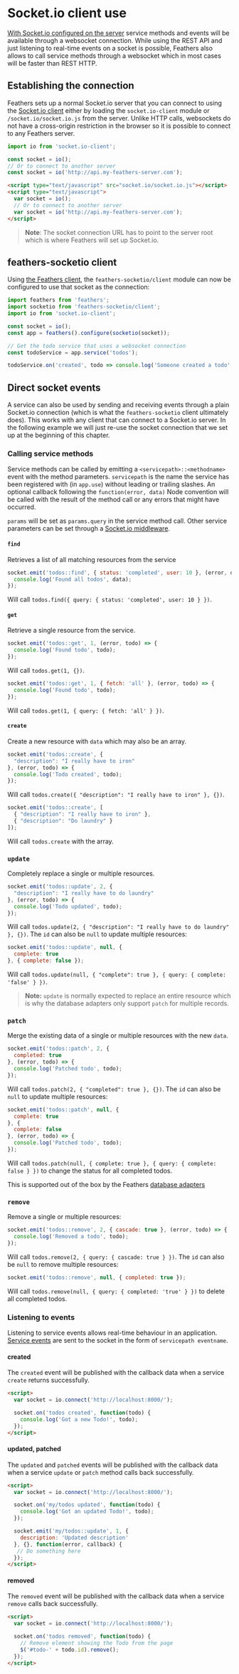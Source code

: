 # Socket.io client use

[With Socket.io configured on the server](../providers/socket-io.md) service methods and events will be available through a websocket connection. While using the REST API and just listening to real-time events on a socket is possible, Feathers also allows to call service methods through a  websocket which in most cases will be faster than REST HTTP.

## Establishing the connection

Feathers sets up a normal Socket.io server that you can connect to using the [Socket.io client](http://socket.io/docs/client-api/) either by loading the `socket.io-client` module or `/socket.io/socket.io.js` from the server. Unlike HTTP calls, websockets do not have a cross-origin restriction in the browser so it is possible to connect to any Feathers server.

```js
import io from 'socket.io-client';

const socket = io();
// Or to connect to another server
const socket = io('http://api.my-feathers-server.com');
```

```html
<script type="text/javascript" src="socket.io/socket.io.js"></script>
<script type="text/javascript">
  var socket = io();
  // Or to connect to another server
  var socket = io('http://api.my-feathers-server.com');
</script>
```

> __Note__: The socket connection URL has to point to the server root which is where Feathers will set up Socket.io.

## feathers-socketio client

Using [the Feathers client](feathers.md), the `feathers-socketio/client` module can now be configured to use that socket as the connection:

```js
import feathers from 'feathers';
import socketio from 'feathers-socketio/client';
import io from 'socket.io-client';

const socket = io();
const app = feathers().configure(socketio(socket));

// Get the todo service that uses a websocket connection
const todoService = app.service('todos');

todoService.on('created', todo => console.log('Someone created a todo', todo));
```

## Direct socket events

A service can also be used by sending and receiving events through a plain Socket.io connection (which is what the `feathers-socketio` client ultimately does). This works with any client that can connect to a Socket.io server. In the following example we will just re-use the socket connection that we set up at the beginning of this chapter.

### Calling service methods

Service methods can be called by emitting a `<servicepath>::<methodname>` event with the method parameters. `servicepath` is the name the service has been registered with (in `app.use`) without leading or trailing slashes. An optional callback following the `function(error, data)` Node convention will be called with the result of the method call or any errors that might have occurred.

`params` will be set as `params.query` in the service method call. Other service parameters can be set through a [Socket.io middleware](../providers/socket-io.md).

#### `find`

Retrieves a list of all matching resources from the service

```js
socket.emit('todos::find', { status: 'completed', user: 10 }, (error, data) => {
  console.log('Found all todos', data);
});
```

Will call `todos.find({ query: { status: 'completed', user: 10 } })`.

#### `get`

Retrieve a single resource from the service.

```js
socket.emit('todos::get', 1, (error, todo) => {
  console.log('Found todo', todo);
});
```

Will call `todos.get(1, {})`.

```js
socket.emit('todos::get', 1, { fetch: 'all' }, (error, todo) => {
  console.log('Found todo', todo);
});
```

Will call `todos.get(1, { query: { fetch: 'all' } })`.

#### `create`

Create a new resource with `data` which may also be an array.

```js
socket.emit('todos::create', {
  "description": "I really have to iron"
}, (error, todo) => {
  console.log('Todo created', todo);
});
```

Will call `todos.create({ "description": "I really have to iron" }, {})`.

```js
socket.emit('todos::create', [
  { "description": "I really have to iron" },
  { "description": "Do laundry" }
]);
```

Will call `todos.create` with the array.

### `update`

Completely replace a single or multiple resources.

```js
socket.emit('todos::update', 2, {
  "description": "I really have to do laundry"
}, (error, todo) => {
  console.log('Todo updated', todo);
});
```

Will call `todos.update(2, { "description": "I really have to do laundry" }, {})`. The `id` can also be `null` to update multiple resources:

```js
socket.emit('todos::update', null, {
  complete: true
}, { complete: false });
```

Will call `todos.update(null, { "complete": true }, { query: { complete: 'false' } })`.

> __Note:__ `update` is normally expected to replace an entire resource which is why the database adapters only support `patch` for multiple records.

### `patch`

Merge the existing data of a single or multiple resources with the new `data`.

```js
socket.emit('todos::patch', 2, {
  completed: true
}, (error, todo) => {
  console.log('Patched todo', todo);
});
```

Will call `todos.patch(2, { "completed": true }, {})`. The `id` can also be `null` to update multiple resources:

```js
socket.emit('todos::patch', null, {
  complete: true
}, {
  complete: false
}, (error, todo) => {
  console.log('Patched todo', todo);
});
```

Will call `todos.patch(null, { complete: true }, { query: { complete: false } })` to change the status for all completed todos.

This is supported out of the box by the Feathers [database adapters](../databases/readme.md) 

### `remove`

Remove a single or multiple resources:

```js
socket.emit('todos::remove', 2, { cascade: true }, (error, todo) => {
  console.log('Removed a todo', todo);
});
```

Will call `todos.remove(2, { query: { cascade: true } })`. The `id` can also be `null` to remove multiple resources:

```js
socket.emit('todos::remove', null, { completed: true });
```

Will call `todos.remove(null, { query: { completed: 'true' } })` to delete all completed todos.


### Listening to events

Listening to service events allows real-time behaviour in an application. [Service events](../providers/real-time/readme.md) are sent to the socket in the form of `servicepath eventname`.

#### created

The `created` event will be published with the callback data when a service `create` returns successfully.

```html
<script>
  var socket = io.connect('http://localhost:8000/');

  socket.on('todos created', function(todo) {
    console.log('Got a new Todo!', todo);
  });
</script>
```

#### updated, patched

The `updated` and `patched` events will be published with the callback data when a service `update` or `patch` method calls back successfully.

```html
<script>
  var socket = io.connect('http://localhost:8000/');

  socket.on('my/todos updated', function(todo) {
    console.log('Got an updated Todo!', todo);
  });

  socket.emit('my/todos::update', 1, {
    description: 'Updated description'
  }, {}, function(error, callback) {
   // Do something here
  });
</script>
```

#### removed

The `removed` event will be published with the callback data when a service `remove` calls back successfully.

```html
<script>
  var socket = io.connect('http://localhost:8000/');

  socket.on('todos removed', function(todo) {
    // Remove element showing the Todo from the page
    $('#todo-' + todo.id).remove();
  });
</script>
```
